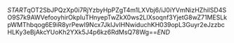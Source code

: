 $START$qOT2SbJPQzXp0i7RjYzbyHpPZgT4m1LXVbj6/iJ0iYVmNizHZhiISD4SO9S7k9AWVefooyhirOkpIuTHnyepTwZkX0ws2LIXsoqnf3YjetG8wZ71MESLkpWMThbqog6E9iR8yrPewI9Ncx7JklJvIHNwiduchKH039opL3Guyr2eJzzbcHLKy3eBjAkcYUoKh2YXk5J4p6kz6RdMsQ78Wg==$END$